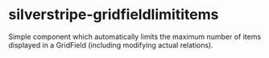 # silverstripe-gridfieldlimititems
Simple component which automatically limits the maximum number of items displayed in a GridField (including modifying actual relations).
